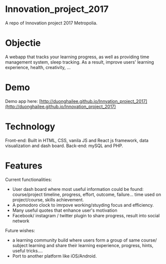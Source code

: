 # Innovation_project_2017
A repo of Innovation project 2017 Metropolia.


# Objectie
A webapp that tracks your learning progress, as well as providing time management system, sleep tracking.
As a result, improve users' learning experience, health, creativity, ...

# Demo
Demo app here: [http://duonghailee.github.io/Innvation_project_2017](http://duonghailee.github.io/Innovation_project_2017) 

# Technology
Front-end: Built in HTML, CSS, vanila JS and React js framework, data visualization and dash board.
Back-end: mySQL and PHP.

# Features
Current functionalities: 

- User dash board where most useful information could be found: course/project timeline, progress, effort,
outcome, failure... time used on project/course, skills achievement.
- A pomodoro clock to imrpove working/stuyding focus and efficiency.
- Many useful quotes that enhance user's motivation
- Facebook/ instagram / twitter plugin to share progress, result into social network

Future wishes:
- a learning community build where users form a group of same course/ subject learning and share their learning experience, progress, hints, useful tricks....
- Port to another platform like iOS/Android.
